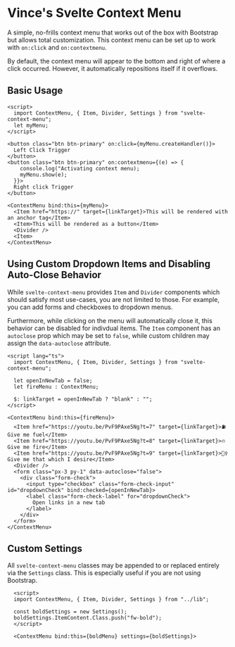 # Vince's Svelte Context Menu

A simple, no-frills context menu that works out of the box with Bootstrap but allows total customization. This context menu can be set up to work with `on:click` and `on:contextmenu`.

By default, the context menu will appear to the bottom and right of where a click occurred. However, it automatically repositions itself if it overflows.

## Basic Usage
```svelte
<script>
  import ContextMenu, { Item, Divider, Settings } from "svelte-context-menu";
  let myMenu;
</script>

<button class="btn btn-primary" on:click={myMenu.createHandler()}>
  Left Click Trigger
</button>
<button class="btn btn-primary" on:contextmenu={(e) => {
    console.log("Activating context menu);
    myMenu.show(e);
  }}>
  Right click Trigger
</button>

<ContextMenu bind:this={myMenu}>
  <Item href="https://" target={linkTarget}>This will be rendered with an anchor tag</Item>
  <Item>This will be rendered as a button</Item>
  <Divider />
  <Item>
</ContextMenu>
```

## Using Custom Dropdown Items and Disabling Auto-Close Behavior
While `svelte-context-menu` provides `Item` and `Divider` components which should satisfy most use-cases, you are not limited to those.
For example, you can add forms and checkboxes to dropdown menus.

Furthermore, while clicking on the menu will automatically close it, this behavior can be disabled for indivdual items. The `Item` component has an `autoclose` prop which may be set to `false`, while custom children may assign the `data-autoclose` attribute.

```svelte
<script lang="ts">
  import ContextMenu, { Item, Divider, Settings } from "svelte-context-menu";

  let openInNewTab = false;
  let fireMenu : ContextMenu;
  
  $: linkTarget = openInNewTab ? "blank" : "";
</script>

<ContextMenu bind:this={fireMenu}>
  <Item href="https://youtu.be/PvF9PAxe5Ng?t=7" target={linkTarget}>⛽ Give me fuel</Item>
  <Item href="https://youtu.be/PvF9PAxe5Ng?t=8" target={linkTarget}>🔥 Give me fire</Item>
  <Item href="https://youtu.be/PvF9PAxe5Ng?t=9" target={linkTarget}>🧞‍♀️ Give me that which I desire</Item>
  <Divider />
  <form class="px-3 py-1" data-autoclose="false">
    <div class="form-check">
      <input type="checkbox" class="form-check-input" id="dropdownCheck" bind:checked={openInNewTab}>
      <label class="form-check-label" for="dropdownCheck">
        Open links in a new tab
      </label>
    </div>
  </form>
</ContextMenu>
```
## Custom Settings
All `svelte-context-menu` classes may be appended to or replaced entirely via the `Settings` class. This is especially useful if you are not using Bootstrap.

```svelte
  <script>
  import ContextMenu, { Item, Divider, Settings } from "../lib";

  const boldSettings = new Settings();
  boldSettings.ItemContent.Class.push("fw-bold");
  </script>

  <ContextMenu bind:this={boldMenu} settings={boldSettings}>
```